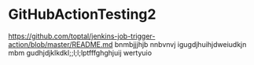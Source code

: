 # GitHubActionTesting2


https://github.com/toptal/jenkins-job-trigger-action/blob/master/README.md
bnmbjjjhjb
nnbvnvj
igugdjhuihjdweiudkjn
mbm
gudhjdjklkdkl;;l;l;lptfffghghjuij
wertyuio
